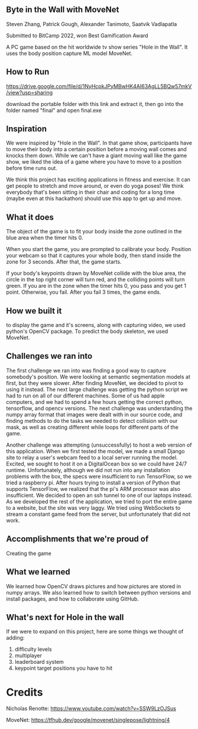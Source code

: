 ## Byte in the Wall with MoveNet
Steven Zhang, Patrick Gough, Alexander Tanimoto, Saatvik Vadlapatla

Submitted to BitCamp 2022, won Best Gamification Award


A PC game based on the hit worldwide tv show series "Hole in the Wall". It uses the body position capture ML model MoveNet.
## How to Run
https://drive.google.com/file/d/1NyHcpkJPyMBwHK4AI63AgLL5BQw57mkV/view?usp=sharing

download the portable folder with this link and extract it, then go into the folder named "final" and open final.exe

## Inspiration
We were inspired by "Hole in the Wall". In that game show, participants have to move their body into a certain position before a moving wall comes and knocks them down. While we can't have a giant moving wall like the game show, we liked the idea of a game where you have to move to a position before time runs out.

We think this project has exciting applications in fitness and exercise. It can get people to stretch and move around, or even do yoga poses! We think everybody that's been sitting in their chair and coding for a long time (maybe even at this hackathon) should use this app to get up and move.
## What it does
The object of the game is to fit your body inside the zone outlined in the blue area when the timer hits 0.

When you start the game, you are prompted to calibrate your body. Position your webcam so that it captures your whole body, then stand inside the zone for 3 seconds. After that, the game starts.

If your body's keypoints drawn by MoveNet collide with the blue area, the circle in the top right corner will turn red, and the colliding points will turn green. If you are in the zone when the timer hits 0, you pass and you get 1 point. Otherwise, you fail. After you fail 3 times, the game ends.
## How we built it
to display the game and it's screens, along with capturing video, we used python's OpenCV package. To predict the body skeleton, we used MoveNet. 
## Challenges we ran into
The first challenge we ran into was finding a good way to capture somebody's position. We were looking at semantic segmentation models at first, but they were slower. After finding MoveNet, we decided to pivot to using it instead.
The next large challenge was getting the python script we had to run on all of our different machines. Some of us had apple computers, and we had to spend a few hours getting the correct python, tensorflow, and opencv versions.
The next challenge was understanding the numpy array format that images were dealt with in our source code, and finding methods to do the tasks we needed to detect collision with our mask, as well as creating different while loops for different parts of the game.

Another challenge was attempting (unsuccessfully) to host a web version of this application.  When we first tested the model, we made a small Django site to relay a user's webcam feed to a local server running the model.  Excited, we sought to host it on a DigitalOcean box so we could have 24/7 runtime.  Unfortunately, although we did not run into any installation problems with the box, the specs were insufficient to run TensorFlow, so we tried a raspberry pi.  After hours trying to install a version of Python that supports TensorFlow, we realized that the pi's ARM processor was also insufficient.  We decided to open an ssh tunnel to one of our laptops instead.  As we developed the rest of the application, we tried to port the entire game to a website, but the site was very laggy.  We tried using WebSockets to stream a constant game feed from the server, but unfortunately that did not work.
## Accomplishments that we're proud of
Creating the game
## What we learned
We learned how OpenCV draws pictures and how pictures are stored in numpy arrays. We also learned how to switch between python versions and install packages, and how to collaborate using GitHub.
## What's next for Hole in the wall
If we were to expand on this project, here are some things we thought of adding:
1. difficulty levels
2. multiplayer
3. leaderboard system
4. keypoint target positions you have to hit

# Credits
Nicholas Renotte: https://www.youtube.com/watch?v=SSW9LzOJSus

MoveNet: https://tfhub.dev/google/movenet/singlepose/lightning/4
